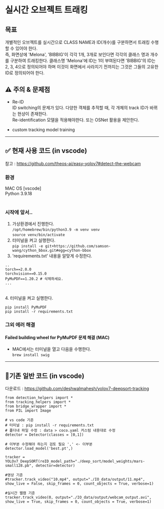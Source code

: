 # 실시간 오브젝트 트래킹


## 목표

개별적인 오브젝트를 실시간으로 CLASS NAME과 ID(개수)를 구분하면서 트래킹 수행 할 수 있어야 한다.<br>
즉, 화면상에 'Melona', 'BIBBIG'이 각각 1개, 3개로 보인다면 각각의 클래스 명과 개수를 구분하여 트래킹한다.
클래스명 'Melona'에 ID는 1이 부여된다면 'BIBBIG'의 ID는 2, 3, 4으로 정의되어야 하며 이것이 화면에서 사라지기 전까지는 그것은 그들의 고유한 ID로 정의되어야 한다.


##  ⚠️ 주의 & 문제점
- Re-ID <br>
ID switching의 문제가 있다. 다양한 객체를 추적할 때, 각 개체의 track ID가 바뀌는 현상이 존재한다.
<br>Re-identification 모델을 적용해야한다. 또는 OSNet 활용을 제안한다.


- custom tracking model training <br>


---
## ✅ 현재 사용 코드 (in vscode)
참고 : https://github.com/theos-ai/easy-yolov7#detect-the-webcam


### 환경
MAC OS [vscode] <br>
Python 3.9.18
<br><br>

### 시작에 앞서..
1. 가상환경에서 진행한다. <br> ```/opt/homebrew/bin/python3.9 -m venv venv```<br> ```source venv/bin/activate```
2. 터미널을 켜고 실행한다. <br> ```pip install -e git+https://github.com/samson-wang/cython_bbox.git#egg=cython-bbox```
3. 'requirements.txt' 내용을 알맞게 수정한다.
```
..
torch==2.0.0
torchvision==0.15.0
PyMuPDF==1.20.2 # 삭제하세요.
...
```
<br>
4. 터미널을 켜고 실행한다. <br> 

```pip install PyMuPDF``` <br>
```pip install -r requirements.txt```


### 그외 에러 해결
#### Failed building wheel for PyMuPDF 문제 해결 (MAC)
- MAC에서는 터미널을 열고 다음을 수행한다. <br>
```brew install swig```






---

## 기존 일반 코드 (in vscode)

다운로드 : https://github.com/deshwalmahesh/yolov7-deepsort-tracking



```
from detection_helpers import *
from tracking_helpers import *
from bridge_wrapper import *
from PIL import Image

# vs code 기준
# 터미널 : pip install -r requirements.txt
# 폴더내 파일 수정 : data > coco.yaml 커스텀 내용대로 수정
detector = Detector(classes = [0,1])

# 이부분 수정해야 하는지 검토 필요 ',' <- 이부분
detector.load_model('best.pt',)

tracker = YOLOv7_DeepSORT(reID_model_path="./deep_sort/model_weights/mars-small128.pb", detector=detector)

#영상 기준
#tracker.track_video("10.mp4", output="./IO_data/output/11.mp4", show_live = False, skip_frames = 0, count_objects = True, verbose=1)

#실시간 웹캠 기준
tracker.track_video(0, output="./IO_data/output/webcam_output.avi", show_live = True, skip_frames = 0, count_objects = True, verbose=1) 
```
